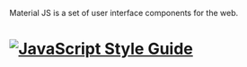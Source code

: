 Material JS is a set of user interface components for the web. 


[![JavaScript Style Guide](https://cdn.rawgit.com/standard/standard/master/badge.svg)](https://github.com/standard/standard)
=======